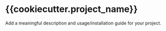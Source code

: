 # {{cookiecutter.project_name}}

Add a meaningful description and usage/installation guide for your project.
